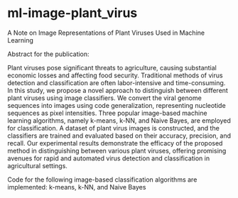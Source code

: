# ml-image-plant_virus
A Note on Image Representations of Plant Viruses Used in Machine Learning

Abstract for the publication:

Plant viruses pose significant threats to agriculture, causing substantial economic losses and affecting food security. Traditional methods of virus detection and classification are often labor-intensive and time-consuming. In this study, we propose a novel approach to distinguish between different plant viruses using image classifiers. We convert the viral genome sequences into images using code generalization, representing nucleotide sequences as pixel intensities. Three popular image-based machine learning algorithms, namely k-means, k-NN, and Naive Bayes, are employed for classification. A dataset of plant virus images is constructed, and the classifiers are trained and evaluated based on their accuracy, precision, and recall. Our experimental results demonstrate the efficacy of the proposed method in distinguishing between various plant viruses, offering promising avenues for rapid and automated virus detection and classification in agricultural settings. 

Code for the following image-based classification algorithms are implemented: k-means, k-NN, and Naive Bayes

